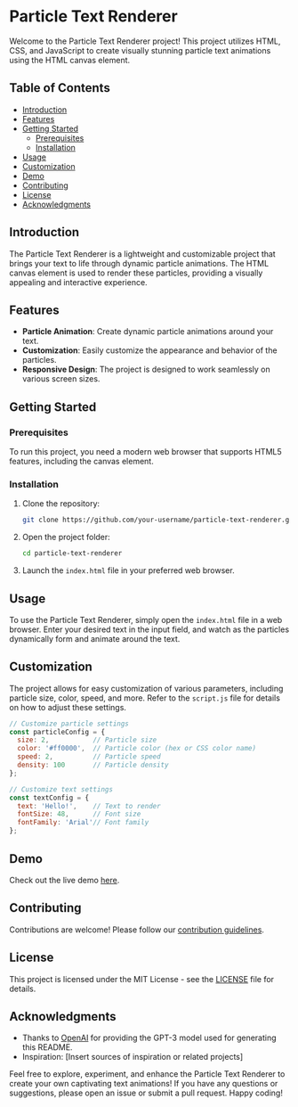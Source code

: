 # Particle Text Renderer

Welcome to the Particle Text Renderer project! This project utilizes HTML, CSS, and JavaScript to create visually stunning particle text animations using the HTML canvas element.

## Table of Contents

- [Introduction](#introduction)
- [Features](#features)
- [Getting Started](#getting-started)
  - [Prerequisites](#prerequisites)
  - [Installation](#installation)
- [Usage](#usage)
- [Customization](#customization)
- [Demo](#demo)
- [Contributing](#contributing)
- [License](#license)
- [Acknowledgments](#acknowledgments)

## Introduction

The Particle Text Renderer is a lightweight and customizable project that brings your text to life through dynamic particle animations. The HTML canvas element is used to render these particles, providing a visually appealing and interactive experience.

## Features

- **Particle Animation**: Create dynamic particle animations around your text.
- **Customization**: Easily customize the appearance and behavior of the particles.
- **Responsive Design**: The project is designed to work seamlessly on various screen sizes.

## Getting Started

### Prerequisites

To run this project, you need a modern web browser that supports HTML5 features, including the canvas element.

### Installation

1. Clone the repository:

   ```bash
   git clone https://github.com/your-username/particle-text-renderer.git
   ```

2. Open the project folder:

   ```bash
   cd particle-text-renderer
   ```

3. Launch the `index.html` file in your preferred web browser.

## Usage

To use the Particle Text Renderer, simply open the `index.html` file in a web browser. Enter your desired text in the input field, and watch as the particles dynamically form and animate around the text.

## Customization

The project allows for easy customization of various parameters, including particle size, color, speed, and more. Refer to the `script.js` file for details on how to adjust these settings.

```javascript
// Customize particle settings
const particleConfig = {
  size: 2,           // Particle size
  color: '#ff0000',  // Particle color (hex or CSS color name)
  speed: 2,          // Particle speed
  density: 100       // Particle density
};

// Customize text settings
const textConfig = {
  text: 'Hello!',    // Text to render
  fontSize: 48,      // Font size
  fontFamily: 'Arial'// Font family
};
```

## Demo

Check out the live demo [here](https://particle-text-renderer.vercel.app/).

## Contributing

Contributions are welcome! Please follow our [contribution guidelines](CONTRIBUTING.md).

## License

This project is licensed under the MIT License - see the [LICENSE](LICENSE) file for details.

## Acknowledgments

- Thanks to [OpenAI](https://www.openai.com/) for providing the GPT-3 model used for generating this README.
- Inspiration: [Insert sources of inspiration or related projects]

Feel free to explore, experiment, and enhance the Particle Text Renderer to create your own captivating text animations! If you have any questions or suggestions, please open an issue or submit a pull request. Happy coding!

